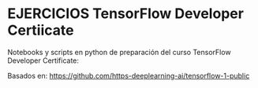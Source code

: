 # EJERCICIOS TensorFlow Developer Certiicate

Notebooks y scripts en python de preparación del curso TensorFlow Developer Certificate:

Basados en:
https://github.com/https-deeplearning-ai/tensorflow-1-public
 
